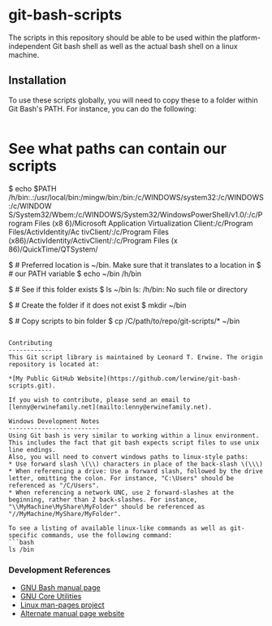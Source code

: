 git-bash-scripts
================

The scripts in this repository should be able to be used within the platform-independent Git bash shell as well as the
actual bash shell on a linux machine.

Installation
------------
To use these scripts globally, you will need to copy these to a folder within Git Bash's PATH.
For instance, you can do the following:

>```
# See what paths can contain our scripts
$ echo $PATH
/h/bin:.:/usr/local/bin:/mingw/bin:/bin:/c/WINDOWS/system32:/c/WINDOWS:/c/WINDOW
S/System32/Wbem:/c/WINDOWS/System32/WindowsPowerShell/v1.0/:/c/Program Files (x8
6)/Microsoft Application Virtualization Client:/c/Program Files/ActivIdentity/Ac
tivClient/:/c/Program Files (x86)/ActivIdentity/ActivClient/:/c/Program Files (x
86)/QuickTime/QTSystem/

$ # Preferred location is ~/bin. Make sure that it translates to a location in
$ # our PATH variable
$ echo ~/bin
/h/bin

$ # See if this folder exists
$ ls ~/bin
ls: /h/bin: No such file or directory

$ # Create the folder if it does not exist
$ mkdir ~/bin

$ # Copy scripts to bin folder
$ cp /C/path/to/repo/git-scripts/* ~/bin
```

Contributing
------------
This Git script library is maintained by Leonard T. Erwine. The origin repository is located at:

*[My Public GitHub Website](https://github.com/lerwine/git-bash-scripts.git).

If you wish to contribute, please send an email to [lenny@erwinefamily.net](mailto:lenny@erwinefamily.net).

Windows Development Notes
-------------------------
Using Git bash is very similar to working within a linux environment. This includes the fact that git bash expects script files to use unix line endings.
Also, you will need to convert windows paths to linux-style paths:
* Use forward slash \(\\) characters in place of the back-slash \(\\\)
* When referencing a drive: Use a forward slash, followed by the drive letter, omitting the colon. For instance, "C:\Users" should be referenced as "/C/Users".
* When referencing a network UNC, use 2 forward-slashes at the beginning, rather than 2 back-slashes. For instance, "\\MyMachine\MyShare\MyFolder" should be referenced as "//MyMachine/MyShare/MyFolder".

To see a listing of available linux-like commands as well as git-specific commands, use the following command:
```bash
ls /bin
```
### Development References

* [GNU Bash manual page](http://www.gnu.org/software/bash/manual/html_node/index.html)
* [GNU Core Utilities](http://www.gnu.org/software/coreutils/manual/coreutils.html)
* [Linux man-pages project](https://www.kernel.org/doc/man-pages/)
* [Alternate manual page website](http://www.linuxmanpages.com/)

